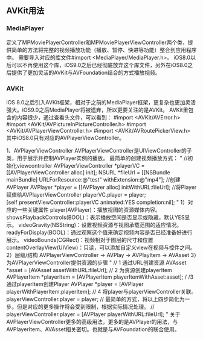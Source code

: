 ##  AVKit用法


### MediaPlayer

定义了MPMoviePlayerController和MPMoviePlayerViewController两个类，提供简单的方法将完整的视频播放功能（播放、暂停、快进等功能）整合到应用程序中。
需要导入对应的库文件#import <MediaPlayer/MediaPlayer.h>。
iOS8.0以后可以不再使用这个库，iOS9.0之后已经彻底放弃这个库文件，另外在iOS8.0之后提供了更加灵活的AVKit与AVFoundation结合的方式播放视频。


### AVKit

iOS 8.0之后引入AVKit框架，相对于之前的MediaPlayer框架，更复杂也更加灵活强大。iOS9.0之后MediaPlayer将被遗弃，所以更要关注的是AVKit。
AVKit里包含的内容很少，通过查看头文件，可以看到：
#import <AVKit/AVError.h>
#import <AVKit/AVPictureInPictureController.h>
#import <AVKit/AVPlayerViewController.h>
#import <AVKit/AVRoutePickerView.h>
其中iOS8.0只有对应的AVPlayerViewController。

1、AVPlayerViewController
AVPlayerViewController是UIViewController的子类，用于展示并控制AVPlayer实例的播放。
最简单的创建视频播放方式：
"
//初始化viewcontroller
AVPlayerViewController *playerVC = [[AVPlayerViewController alloc] init];
NSURL *fileUrl = [[NSBundle mainBundle] URLForResource:@"test" withExtension:@"mp4"];
//创建AVPlayer
AVPlayer *player = [[AVPlayer alloc] initWithURL:fileUrl];
//将Player赋值给AVPlayerViewController
playerVC.player = player;    
[self presentViewController:playerVC animated:YES completion:nil];
"
1）对应的一些关键属性
player(AVPlayer)：播放视图的资源媒体内容。
showsPlaybackControls(BOOL)：表示播放空间是否显示或隐藏，默认YES显示。
videoGravity(NSString)：设置视频资源与视图承载范围的适应情况。
readyForDisplay(BOOL)：通过观察这个值来确定视频内容是否已经准备好进行展示。
videoBounds(CGRect)：视频相对于图层的尺寸和位置
contentOverlayView(UIView)：只读，可以添加自定义view在视频与控件之间。
2）层级/结构
AVPlayerViewController -> AVPlay -> AVPlayItem -> AVAsset
3）为AVPlayerViewController提供资源的步骤
"
// 1 通过URL创建资源
AVAsset *asset = [AVAsset assetWithURL:fileUrl];
// 2 为资源创建playerItem
AVPlayerItem *playerItem = [AVPlayerItem playerItemWithAsset:asset];
/ /3 通过playerItem创建Player
AVPlayer *player = [AVPlayer playerWithPlayerItem:playerItem];
// 4 将player与playerViewController关联。
playerViewController.player = player;
// 最简单的方式，将以上四步简化为一步。但是对应的更多操作将会受到限制，根据实际情况处理。
// playerViewController.player = [AVPlayer playerWithURL:fileUrl];
"
关于AVPlayerViewController更多的高级用法，更多的是AVPlayer的用法，与AVPlayerItem、AVAsset相关密切。也就是与AVFoundation的联合使用。
